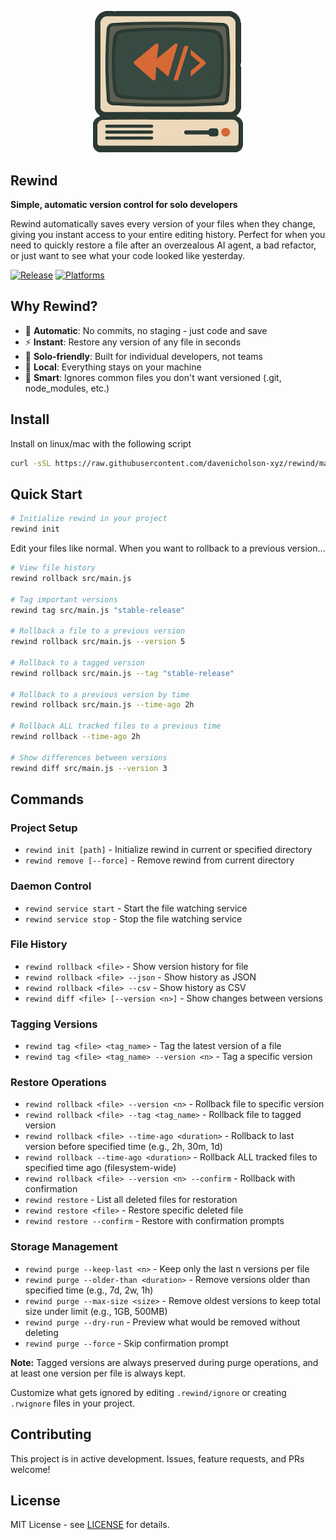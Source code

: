 <p align="center">
<img src="/images/logo1.png" alt="rewind logo" width="240px"/>
<h2>Rewind</h2>
</p>

**Simple, automatic version control for solo developers**

Rewind automatically saves every version of your files when they change, giving you instant access to your entire editing history. Perfect for when you need to quickly restore a file after an overzealous AI agent, a bad refactor, or just want to see what your code looked like yesterday.

[![Release](https://img.shields.io/github/release/davenicholson-xyz/rewind.svg)](https://github.com/davenicholson-xyz/rewind/releases/latest)
[![Platforms](https://img.shields.io/badge/platforms-linux%20|%20macos-blue)]()

## Why Rewind?

- 🔄 **Automatic**: No commits, no staging - just code and save
- ⚡ **Instant**: Restore any version of any file in seconds  
- 🎯 **Solo-friendly**: Built for individual developers, not teams
- 💾 **Local**: Everything stays on your machine
- 🧠 **Smart**: Ignores common files you don't want versioned (.git, node_modules, etc.)

## Install

Install on linux/mac with the following script
```sh
curl -sSL https://raw.githubusercontent.com/davenicholson-xyz/rewind/main/install.sh | bash
```

## Quick Start

```bash
# Initialize rewind in your project
rewind init
```

Edit your files like normal. When you want to rollback to a previous version...

```bash
# View file history
rewind rollback src/main.js

# Tag important versions
rewind tag src/main.js "stable-release"

# Rollback a file to a previous version
rewind rollback src/main.js --version 5

# Rollback to a tagged version
rewind rollback src/main.js --tag "stable-release"

# Rollback to a previous version by time
rewind rollback src/main.js --time-ago 2h

# Rollback ALL tracked files to a previous time
rewind rollback --time-ago 2h

# Show differences between versions
rewind diff src/main.js --version 3
```

## Commands

### Project Setup
- `rewind init [path]` - Initialize rewind in current or specified directory
- `rewind remove [--force]` - Remove rewind from current directory

### Daemon Control  
- `rewind service start` - Start the file watching service
- `rewind service stop` - Stop the file watching service

### File History
- `rewind rollback <file>` - Show version history for file
- `rewind rollback <file> --json` - Show history as JSON
- `rewind rollback <file> --csv` - Show history as CSV
- `rewind diff <file> [--version <n>]` - Show changes between versions

### Tagging Versions
- `rewind tag <file> <tag_name>` - Tag the latest version of a file
- `rewind tag <file> <tag_name> --version <n>` - Tag a specific version

### Restore Operations
- `rewind rollback <file> --version <n>` - Rollback file to specific version
- `rewind rollback <file> --tag <tag_name>` - Rollback file to tagged version
- `rewind rollback <file> --time-ago <duration>` - Rollback to last version before specified time (e.g., 2h, 30m, 1d)
- `rewind rollback --time-ago <duration>` - Rollback ALL tracked files to specified time ago (filesystem-wide)
- `rewind rollback <file> --version <n> --confirm` - Rollback with confirmation
- `rewind restore` - List all deleted files for restoration
- `rewind restore <file>` - Restore specific deleted file
- `rewind restore --confirm` - Restore with confirmation prompts

### Storage Management
- `rewind purge --keep-last <n>` - Keep only the last n versions per file
- `rewind purge --older-than <duration>` - Remove versions older than specified time (e.g., 7d, 2w, 1h)
- `rewind purge --max-size <size>` - Remove oldest versions to keep total size under limit (e.g., 1GB, 500MB)
- `rewind purge --dry-run` - Preview what would be removed without deleting
- `rewind purge --force` - Skip confirmation prompt

**Note:** Tagged versions are always preserved during purge operations, and at least one version per file is always kept.

Customize what gets ignored by editing `.rewind/ignore` or creating `.rwignore` files in your project.

## Contributing

This project is in active development. Issues, feature requests, and PRs welcome!

## License

MIT License - see [LICENSE](LICENSE) for details.
